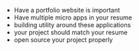 - Have a portfolio website is important
- Have multiple micro apps in your resume
- building utility around these applications
- your project should match your resume
- open source your project properly